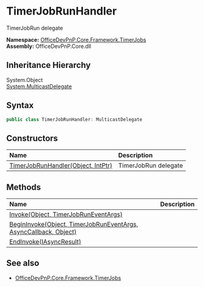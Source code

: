 # TimerJobRunHandler
TimerJobRun delegate  

**Namespace:** [OfficeDevPnP.Core.Framework.TimerJobs](OfficeDevPnP.Core.Framework.TimerJobs.md)  
**Assembly:** OfficeDevPnP.Core.dll  
## Inheritance Hierarchy
System.Object  
    [System.MulticastDelegate](System.MulticastDelegate.md)
## Syntax
```C#
public class TimerJobRunHandler: MulticastDelegate
```
## Constructors
|**Name**|**Description**|
|:-----|:-----|
| [TimerJobRunHandler(Object, IntPtr)](OfficeDevPnP.Core.Framework.TimerJobs.TimerJobRunHandler.ctor1.md) |  TimerJobRun delegate 
## Methods
|**Name**|**Description**|
|:-----|:-----|
| [Invoke(Object, TimerJobRunEventArgs)](OfficeDevPnP.Core.Framework.TimerJobs.TimerJobRunHandler.f1618df4.md) | 
| [BeginInvoke(Object, TimerJobRunEventArgs, AsyncCallback, Object)](OfficeDevPnP.Core.Framework.TimerJobs.TimerJobRunHandler.5d9ca054.md) | 
| [EndInvoke(IAsyncResult)](OfficeDevPnP.Core.Framework.TimerJobs.TimerJobRunHandler.c9867657.md) | 
## See also
- [OfficeDevPnP.Core.Framework.TimerJobs](OfficeDevPnP.Core.Framework.TimerJobs.md)
